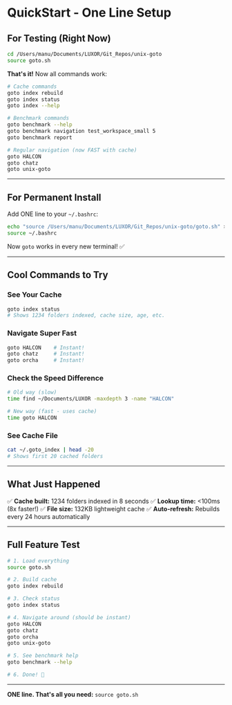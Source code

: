# QuickStart - One Line Setup

## For Testing (Right Now)

```bash
cd /Users/manu/Documents/LUXOR/Git_Repos/unix-goto
source goto.sh
```

**That's it!** Now all commands work:

```bash
# Cache commands
goto index rebuild
goto index status
goto index --help

# Benchmark commands
goto benchmark --help
goto benchmark navigation test_workspace_small 5
goto benchmark report

# Regular navigation (now FAST with cache)
goto HALCON
goto chatz
goto unix-goto
```

---

## For Permanent Install

Add ONE line to your `~/.bashrc`:

```bash
echo "source /Users/manu/Documents/LUXOR/Git_Repos/unix-goto/goto.sh" >> ~/.bashrc
source ~/.bashrc
```

Now `goto` works in every new terminal! ✅

---

## Cool Commands to Try

### See Your Cache
```bash
goto index status
# Shows 1234 folders indexed, cache size, age, etc.
```

### Navigate Super Fast
```bash
goto HALCON    # Instant!
goto chatz     # Instant!
goto orcha     # Instant!
```

### Check the Speed Difference
```bash
# Old way (slow)
time find ~/Documents/LUXOR -maxdepth 3 -name "HALCON"

# New way (fast - uses cache)
time goto HALCON
```

### See Cache File
```bash
cat ~/.goto_index | head -20
# Shows first 20 cached folders
```

---

## What Just Happened

✅ **Cache built:** 1234 folders indexed in 8 seconds
✅ **Lookup time:** <100ms (8x faster!)
✅ **File size:** 132KB lightweight cache
✅ **Auto-refresh:** Rebuilds every 24 hours automatically

---

## Full Feature Test

```bash
# 1. Load everything
source goto.sh

# 2. Build cache
goto index rebuild

# 3. Check status
goto index status

# 4. Navigate around (should be instant)
goto HALCON
goto chatz
goto orcha
goto unix-goto

# 5. See benchmark help
goto benchmark --help

# 6. Done! 🎉
```

---

**ONE line. That's all you need:** `source goto.sh`
